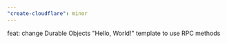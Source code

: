 ```yaml
---
"create-cloudflare": minor
---
```


feat: change Durable Objects "Hello, World!" template to use RPC methods

